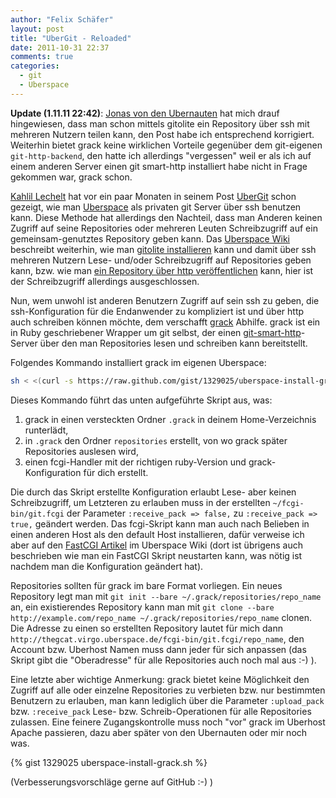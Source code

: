 ```yaml
---
author: "Felix Schäfer"
layout: post
title: "UberGit - Reloaded"
date: 2011-10-31 22:37
comments: true
categories:
  - git
  - Uberspace
---
```


__Update (1.11.11 22:42)__: [Jonas von den Ubernauten][] hat mich drauf hingewiesen,
dass man schon mittels gitolite ein Repository über ssh mit mehreren Nutzern
teilen kann, den Post habe ich entsprechend korrigiert. Weiterhin bietet grack
keine wirklichen Vorteile gegenüber dem git-eigenen `git-http-backend`, den hatte ich
allerdings "vergessen" weil er als ich auf einem anderen Server einen git
smart-http installiert habe nicht in Frage gekommen war, grack schon.

[Jonas von den Ubernauten]: http://jonaspasche.com/app/ "Jonas Pasche's Homepage"

[Kahlil Lechelt][] hat vor ein paar Monaten in seinem Post [UberGit][] schon
gezeigt, wie man [Uberspace][] als privaten git Server über ssh benutzen kann.
Diese Methode hat allerdings den Nachteil, dass man Anderen keinen Zugriff auf
seine Repositories oder mehreren Leuten Schreibzugriff auf ein gemeinsam-genutztes
Repository geben kann. Das [Uberspace Wiki][] beschreibt weiterhin, wie man
[gitolite installieren][] kann und damit über ssh mehreren Nutzern Lese- und/oder
Schreibzugriff auf Repositories geben kann, bzw. wie man
[ein Repository über http veröffentlichen][] kann, hier ist der Schreibzugriff
allerdings ausgeschlossen.

[Kahlil Lechelt]: http://kahlil.co/ "Kahlil Lechelts Blog"
[UberGit]: http://kahlil.co/2011/07/10/ubergit/ "UberGit"
[Uberspace]: http://uberspace.de/ "Uberspace - Hosting on asteroids"
[Uberspace Wiki]: https://uberspace.de/dokuwiki "Uberspace Wiki"
[gitolite installieren]: http://uberspace.de/dokuwiki/cool:gitolite "gitolite auf Uberspace installieren"
[ein Repository über http veröffentlichen]: https://uberspace.de/dokuwiki/development:git#oeffentlich_bereitstellen "git Repository auf Uberspace über http bereitstellen"

Nun, wem unwohl ist anderen Benutzern Zugriff auf sein ssh zu geben, die
ssh-Konfiguration für die Endanwender zu kompliziert ist und über http
auch schreiben können möchte, dem verschafft [grack][] Abhilfe. grack ist ein in
Ruby geschriebener Wrapper um git selbst, der einen [git-smart-http][]-Server
über den man Repositories lesen und schreiben kann bereitstellt.

[grack]: https://github.com/schacon/grack "grack"
[git-smart-http]: http://progit.org/2010/03/04/smart-http.html "git smart http transport"

Folgendes Kommando installiert grack im eigenen Uberspace:

``` sh
sh < <(curl -s https://raw.github.com/gist/1329025/uberspace-install-grack.sh)
```
Dieses Kommando führt das unten aufgeführte Skript aus, was:

1. grack in einen versteckten Ordner `.grack` in deinem Home-Verzeichnis runterlädt,
2. in `.grack` den Ordner `repositories` erstellt, von wo grack später Repositories
   auslesen wird,
3. einen fcgi-Handler mit der richtigen ruby-Version und grack-Konfiguration für
   dich erstellt.

Die durch das Skript erstellte Konfiguration erlaubt Lese- aber keinen Schreibzugriff,
um Letzteren zu erlauben muss in der erstellten `~/fcgi-bin/git.fcgi` der Parameter
`:receive_pack => false,` zu `:receive_pack => true,` geändert werden. Das
fcgi-Skript kann man auch nach Belieben in einen anderen Host als den default Host
installieren, dafür verweise ich aber auf den [FastCGI Artikel][] im Uberspace
Wiki (dort ist übrigens auch beschrieben wie man ein FastCGI Skript neustarten
kann, was nötig ist nachdem man die Konfiguration geändert hat).

[FastCGI Artikel]: https://uberspace.de/dokuwiki/webserver:fastcgi "FastCGI Artikel im Uberspace Wiki"

Repositories sollten für grack im bare Format vorliegen. Ein neues Repository
legt man mit `git init --bare ~/.grack/repositories/repo_name`
an, ein existierendes Repository kann man mit
`git clone --bare http://example.com/repo_name ~/.grack/repositories/repo_name`
clonen. Die Adresse zu einen so erstellten Repository lautet für mich dann
`http://thegcat.virgo.uberspace.de/fcgi-bin/git.fcgi/repo_name`, den Account
bzw. Uberhost Namen muss dann jeder für sich anpassen (das Skript gibt die
"Oberadresse" für alle Repositories auch noch mal aus :-) ). 

Eine letzte aber wichtige Anmerkung: grack bietet keine Möglichkeit den Zugriff
auf alle oder einzelne Repositories zu verbieten bzw. nur bestimmten Benutzern
zu erlauben, man kann lediglich über die Parameter `:upload_pack` bzw.
`:receive_pack` Lese- bzw. Schreib-Operationen für alle Repositories zulassen.
Eine feinere Zugangskontrolle muss noch "vor" grack im Uberhost Apache passieren,
dazu aber später von den Ubernauten oder mir noch was.

{% gist 1329025 uberspace-install-grack.sh %}

(Verbesserungsvorschläge gerne auf GitHub :-) )